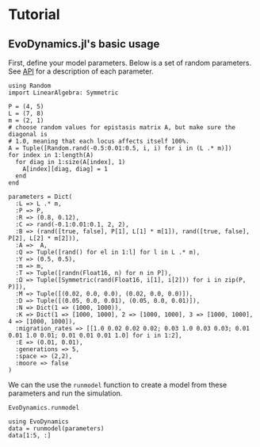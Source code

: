 # Tutorial

## EvoDynamics.jl's basic usage

First, define your model parameters. Below is a set of random parameters. See [API](@ref) for a description of each parameter.

```@example random
using Random
import LinearAlgebra: Symmetric

P = (4, 5)
L = (7, 8)
m = (2, 1)
# choose random values for epistasis matrix A, but make sure the diagonal is 
# 1.0, meaning that each locus affects itself 100%.
A = Tuple([Random.rand(-0.5:0.01:0.5, i, i) for i in (L .* m)])
for index in 1:length(A)
  for diag in 1:size(A[index], 1)
    A[index][diag, diag] = 1
  end
end

parameters = Dict(
  :L => L .* m,
  :P => P,
  :R => (0.8, 0.12),
  :C => rand(-0.1:0.01:0.1, 2, 2),
  :B => (rand([true, false], P[1], L[1] * m[1]), rand([true, false], P[2], L[2] * m[2])),
  :A =>  A,
  :Q => Tuple([rand() for el in 1:l] for l in L .* m),
  :Y => (0.5, 0.5),
  :m => m,
  :T => Tuple([randn(Float16, n) for n in P]),
  :Ω => Tuple([Symmetric(rand(Float16, i[1], i[2])) for i in zip(P, P)]),
  :M => Tuple([(0.02, 0.0, 0.0), (0.02, 0.0, 0.0)]),
  :D => Tuple([(0.05, 0.0, 0.01), (0.05, 0.0, 0.01)]),
  :N => Dict(1 => (1000, 1000)),
  :K => Dict(1 => [1000, 1000], 2 => [1000, 1000], 3 => [1000, 1000], 4 => [1000, 1000]),
  :migration_rates => [[1.0 0.02 0.02 0.02; 0.03 1.0 0.03 0.03; 0.01 0.01 1.0 0.01; 0.01 0.01 0.01 1.0] for i in 1:2],
  :E => (0.01, 0.01),
  :generations => 5,
  :space => (2,2),
  :moore => false
)
```

We can the use the `runmodel` function to create a model from these parameters and run the simulation.

```@docs
EvoDynamics.runmodel
```

```@example random
using EvoDynamics
data = runmodel(parameters)
data[1:5, :]
```
